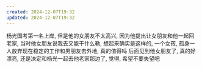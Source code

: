 ```yaml
---
created: 2024-12-07T19:32
updated: 2024-12-07T19:32
---
```

杨光国考第一名上岸, 但是他的女朋友不太高兴, 因为他提出让女朋友和他一起回老家, 当时他女朋友说我去又能干什么勒, 想起来确实是这样的, 一个女孩, 孤身一人放弃现在稳定的工作和男朋友去外地, 真的值得吗 
后面见到他女朋友了, 真的好漂亮, 还是决定和杨光一起去他老家那边了, 觉得, 希望不要失望吧 